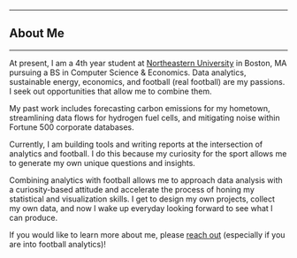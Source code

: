 

---

## About Me

---

At present, I am a 4th year student at [Northeastern University](https://www.khoury.northeastern.edu/) in Boston, MA pursuing a BS in Computer Science & Economics. Data analytics, sustainable energy, economics, and football (real football) are my passions. I seek out opportunities that allow me to combine them.

My past work includes forecasting carbon emissions for my hometown, streamlining data flows for hydrogen fuel cells, and mitigating noise within Fortune 500 corporate databases. 

Currently, I am building tools and writing reports at the intersection of analytics and football. I do this because my curiosity for the sport allows me to generate my own unique questions and insights. 

Combining analytics with football allows me to approach data analysis with a curiosity-based attitude and accelerate the process of honing my statistical and visualization skills. I get to design my own projects, collect my own data, and now I wake up everyday looking forward to see what I can produce. 

If you would like to learn more about me, please [reach out](contact.md) (especially if you are into football analytics)!
